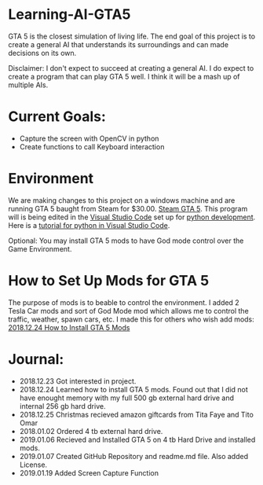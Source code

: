 # Learning-AI-GTA5

GTA 5 is the closest simulation of living life. The end goal of this project is to create a general AI that understands its surroundings and can made decisions on its own.

Disclaimer: I don't expect to succeed at creating a general AI. I do expect to create a program that can play GTA 5 well. I think it will be a mash up of multiple AIs. 

# Current Goals: 
- Capture the screen with OpenCV in python 
- Create functions to call Keyboard interaction

# Environment 
We are making changes to this project on a windows machine and are running GTA 5 baught from Steam for $30.00. [Steam GTA 5](https://store.steampowered.com/app/271590/Grand_Theft_Auto_V/). This program will is being edited in the [Visual Studio Code](https://code.visualstudio.com/) set up for [python development](https://marketplace.visualstudio.com/items?itemName=ms-python.python). Here is a [tutorial for python in Visual Studio Code](https://code.visualstudio.com/docs/python/python-tutorial). 

Optional: You may install GTA 5 mods to have God mode control over the Game Environment. 

# How to Set Up Mods for GTA 5 
The purpose of mods is to beable to control the environment. I added 2 Tesla Car mods and sort of God Mode mod which allows me to control the traffic, weather, spawn cars, etc. I made this for others who wish add mods: [2018.12.24 How to Install GTA 5 Mods]( https://docs.google.com/document/d/1k3z26HRxOlJ-v-ALhVgJuAP70ht3Ny2YI8Lj5H43o_I/edit?usp=sharing)

# Journal: 
- 2018.12.23 Got interested in project.
- 2018.12.24 Learned how to install GTA 5 mods. Found out that I did not have enought memory with my full 500 gb external hard drive and internal 256 gb hard drive. 
- 2018.12.25 Christmas recieved amazon giftcards from Tita Faye and Tito Omar
- 2018.01.02 Ordered 4 tb external hard drive. 
- 2019.01.06 Recieved and Installed GTA 5 on 4 tb Hard Drive and installed mods. 
- 2019.01.07 Created GitHub Repository and readme.md file. Also added License.
- 2019.01.19 Added Screen Capture Function

